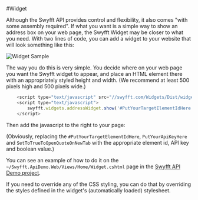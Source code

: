 #Widget

Although the Swyfft API provides control and flexibility, it also comes "with some assembly required". If what you want is a simple way to show an address box on your web page, the Swyfft Widget may be closer to what you need. With two lines of code, you can add a widget to your website that will look something like this:

![Widget Sample](Widget.png)

The way you do this is very simple. You decide where on your web page you want the Swyfft widget to appear, and place an HTML element there with an appropriately styled height and width. (We recommend at least 500 pixels high and 500 pixels wide.)

```javascript
    <script type="text/javascript" src="//swyfft.com/Widgets/Dist/widgets.bundle.js"></script>
    <script type="text/javascript">
        swyfft.widgets.addressWidget.show('#PutYourTargetElementIdHere', 'PutYourApiKeyHere', SetToTrueToOpenQuoteOnNewTab);
    </script>
```
Then add the javascript to the right to your page:

(Obviously, replacing the `#PutYourTargetElementIdHere`, `PutYourApiKeyHere` and `SetToTrueToOpenQuoteOnNewTab` with the appropriate element id, API key and boolean value.)

You can see an example of how to do it on the `~/Swyfft.ApiDemo.Web/Views/Home/Widget.cshtml` page in the [Swyfft API Demo project](https://bitbucket.org/swyfft/swyfftapidemo/overview).

If you need to override any of the CSS styling, you can do that by overriding the styles defined in the widget's (automatically loaded) stylesheet.